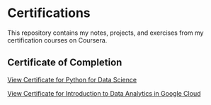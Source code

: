 # Certifications

This repository contains my notes, projects, and exercises from my certification courses on Coursera.

## Certificate of Completion

[View Certificate for Python for Data Science](https://github.com/ArefMilani/Coursera_Certifications/blob/main/certificates/python_for_data_science.pdf)

[View Certificate for Introduction to Data Analytics in Google Cloud](https://github.com/ArefMilani/Certifications/blob/main/certificates/introduction_to_data_analytics_in_google_cloud.pdf)
